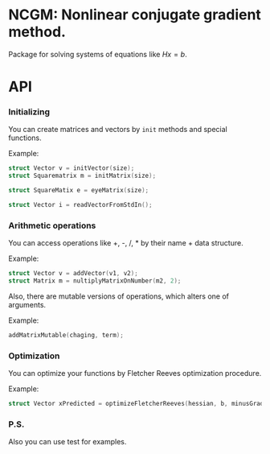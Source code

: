 # NCGM: Nonlinear conjugate gradient method.

Package for solving systems of equations like $Hx = b$.

# API

### Initializing 

You can create matrices and vectors by `init` methods and special functions.

Example:
```c
struct Vector v = initVector(size);
struct Squarematrix m = initMatrix(size);

struct SquareMatix e = eyeMatrix(size);

struct Vector i = readVectorFromStdIn();
```

### Arithmetic operations

You can access operations like +, -, /, * by their name + data structure.

Example:
```c
struct Vector v = addVector(v1, v2);
struct Matrix m = nultiplyMatrixOnNumber(m2, 2);
```

Also, there are mutable versions of operations, which alters one of arguments.

Example:
```c
addMatrixMutable(chaging, term);
```

### Optimization

You can optimize your functions by Fletcher Reeves optimization procedure.

Example:
```c
struct Vector xPredicted = optimizeFletcherReeves(hessian, b, minusGrad);
```

### P.S.

Also you can use test for examples.